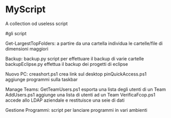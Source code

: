 # MyScript
A collection od useless script

#gli script

Get-LargestTopFolders: a partire da una cartella individua le cartelle/file di dimensioni maggiori

Backup:
	backup.py script per effettuare il backup di varie cartelle 
	backupEclipse.py effettua il backup dei progetti di eclipse

Nuovo PC:
	creashort.ps1 crea link sul desktop
	pinQuickAccess.ps1 aggiunge programmi sulla taskbar

Manage Teams:
	GetTeamUsers.ps1 esporta una lista degli utenti di un Team
	AddUsers.ps1 aggiunge una lista di utenti ad un Team
	VerificaFcop.ps1 accede allo LDAP aziendale e restituisce una seie di dati 	
	
Gestione Programmi: script per lanciare programmi in vari ambienti